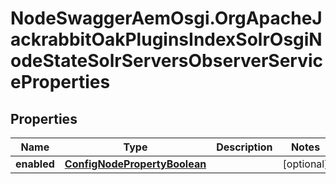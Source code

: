 # NodeSwaggerAemOsgi.OrgApacheJackrabbitOakPluginsIndexSolrOsgiNodeStateSolrServersObserverServiceProperties

## Properties

Name | Type | Description | Notes
------------ | ------------- | ------------- | -------------
**enabled** | [**ConfigNodePropertyBoolean**](ConfigNodePropertyBoolean.md) |  | [optional] 


